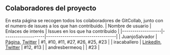 ## Colaboradores del proyecto
En esta página se recogen todos los colaboradores de GitCollab, junto con el numero de issues a los que han contribuido.
| Nombre de usuario | Enlaces de interés | Issues en los que ha contribuido |
|-------------------|--------------------|----------------------------------|
| JuanjoSalvador    | [Página](https://jsalvador.me/), [Twitter](https://twitter.com/Linuxneitor) | #1, #10, #11, #27, #26, #25, #23 |
| iracaballero      | [LinkedIn](https://www.linkedin.com/in/iracema-caballero-aa0740140/), [Twitter](https://twitter.com/Iracema93) | #12, #13 |
| andresbermeoq      |  | #23 |
